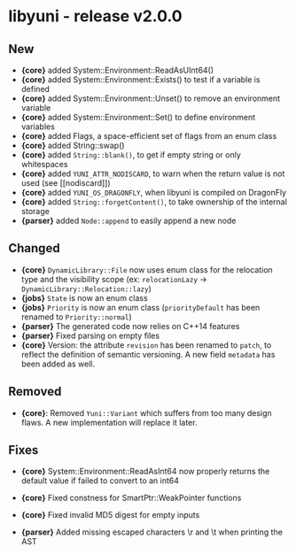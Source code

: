 libyuni - release v2.0.0
========================


New
---

 * **{core}** added System::Environment::ReadAsUInt64()
 * **{core}** added System::Environment::Exists() to test if a variable is defined
 * **{core}** added System::Environment::Unset() to remove an environment variable
 * **{core}** added System::Environment::Set() to define environment variables
 * **{core}** added Flags<T>, a space-efficient set of flags from an enum class
 * **{core}** added String::swap()
 * **{core}** added `String::blank()`, to get if empty string or only whitespaces
 * **{core}** added `YUNI_ATTR_NODISCARD`, to warn when the return value is not used (see [[nodiscard]])
 * **{core}** added `YUNI_OS_DRAGONFLY`, when libyuni is compiled on DragonFly
 * **{core}** added `String::forgetContent()`, to take ownership of the internal storage
 * **{parser}** added `Node::append` to easily append a new node

Changed
-------

 * **{core}** `DynamicLibrary::File` now uses enum class for the relocation type
   and the visibility scope (ex: `relocationLazy` -> `DynamicLibrary::Relocation::lazy`)
 * **{jobs}** `State` is now an enum class
 * **{jobs}** `Priority` is now an enum class (`priorityDefault` has been renamed to `Priority::normal`)
 * **{parser}** The generated code now relies on C++14 features
 * **{parser}** Fixed parsing on empty files
 * **{core}** Version: the attribute `revision` has been renamed to `patch`, to reflect the definition
   of semantic versioning. A new field `metadata` has been added as well.

Removed
-------

 * **{core}**: Removed `Yuni::Variant` which suffers from too many design flaws. A new implementation
   will replace it later.

Fixes
-----

 * **{core}** System::Environment::ReadAsInt64 now properly returns the
   default value if failed to convert to an int64
 * **{core}** Fixed constness for SmartPtr::WeakPointer functions

 * **{core}** Fixed invalid MD5 digest for empty inputs

 * **{parser}** Added missing escaped characters \r and \t when printing the AST
